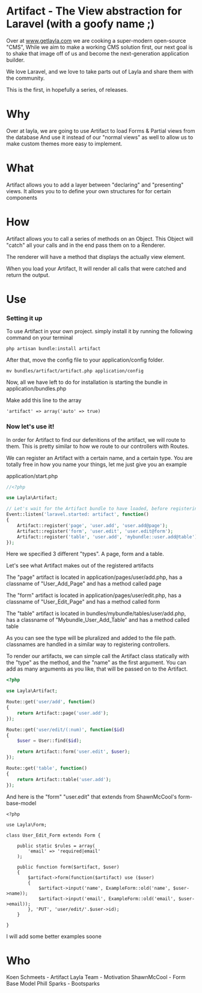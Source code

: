 # Artifact - The View abstraction for Laravel (with a goofy name ;)

Over at www.getlayla.com we are cooking a super-modern open-source "CMS",
While we aim to make a working CMS solution first, our next goal is to
shake that image off of us and become the next-generation application builder.

We love Laravel, and we love to take parts out of Layla and share them with the
community.

This is the first, in hopefully a series, of releases.


# Why

Over at layla, we are going to use Artifact to load Forms & Partial views from the database
And use it instead of our "normal views" as well to allow us to make custom themes more easy to implement.


# What

Artifact allows you to add a layer between "declaring" and "presenting" views.
It allows you to to define your own structures for for certain components


# How

Artifact allows you to call a series of methods on an Object. This Object will "catch" all your calls
and in the end pass them on to a Renderer.

The renderer will have a method that displays the actually view element.

When you load your Artifact, It will render all calls that were catched and return the output.


# Use

### Setting it up

To use Artifact in your own project. simply install it by running the following command on your terminal

```php artisan bundle:install artifact```

After that, move the config file to your application/config folder.

```mv bundles/artifact/artifact.php application/config```

Now, all we have left to do for installation is starting the bundle in application/bundles.php

Make add this line to the array

```'artifact' => array('auto' => true)```

### Now let's use it!

In order for Artifact to find our defenitions of the artifact, we will route to them.
This is pretty similar to how we route to our controllers with Routes.

We can register an Artifact with a certain name, and a certain type.
You are totally free in how you name your things, let me just give you an example

application/start.php

```php
//<?php

use Layla\Artifact;

// Let's wait for the Artifact bundle to have loaded, before registering our defenitions
Event::listen('laravel.started: artifact', function()
{
	Artifact::register('page', 'user.add', 'user.add@page');
	Artifact::register('form', 'user.edit', 'user.edit@form');
	Artifact::register('table', 'user.add', 'mybundle::user.add@table');
});
```

Here we specified 3 different "types". A page, form and a table.

Let's see what Artifact makes out of the registered artifacts

The "page" artifact is located in application/pages/user/add.php, has a classname of "User_Add_Page" and has a method called page

The "form" artifact is located in application/pages/user/edit.php, has a classname of "User_Edit_Page" and has a method called form

The "table" artifact is located in bundles/mybundle/tables/user/add.php, has a classname of "Mybundle_User_Add_Table" and has a method called table

As you can see the type will be pluralized and added to the file path. classnames are handled in a similar way to registering controllers.

To render our artifacts, we can simple call the Artifact class statically with the "type" as the method, and the "name" as the first argument. You can add as many arguments as you like, that will be passed on to the Artifact.

```php
<?php

use Layla\Artifact;

Route::get('user/add', function()
{
	return Artifact::page('user.add');	
});

Route::get('user/edit/(:num)', function($id)
{
	$user = User::find($id);

	return Artifact::form('user.edit', $user);
});

Route::get('table', function()
{
	return Artifact::table('user.add');
});
```

And here is the "form" "user.edit" that extends from ShawnMcCool's form-base-model

```
<?php

use Layla\Form;

class User_Edit_Form extends Form {
	
	public static $rules = array(
		'email' => 'required|email'
	);

	public function form($artifact, $user)
	{
		$artifact->form(function($artifact) use ($user)
		{
			$artifact->input('name', ExampleForm::old('name', $user->name));
			$artifact->input('email', ExampleForm::old('email', $user->email));
		}, 'PUT', 'user/edit/'.$user->id);
	}

}
``` 

I will add some better examples soone


# Who

Koen Schmeets	- Artifact
Layla Team		- Motivation
ShawnMcCool		- Form Base Model
Phill Sparks	- Bootsparks